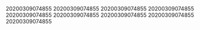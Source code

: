 20200309074855
20200309074855
20200309074855
20200309074855
20200309074855
20200309074855
20200309074855
20200309074855
20200309074855
